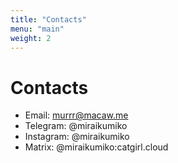 ```yaml
---
title: "Contacts"
menu: "main"
weight: 2
---
```


# Contacts

* Email: murrr@macaw.me
* Telegram: @miraikumiko
* Instagram: @miraikumiko
* Matrix: @miraikumiko:catgirl.cloud
